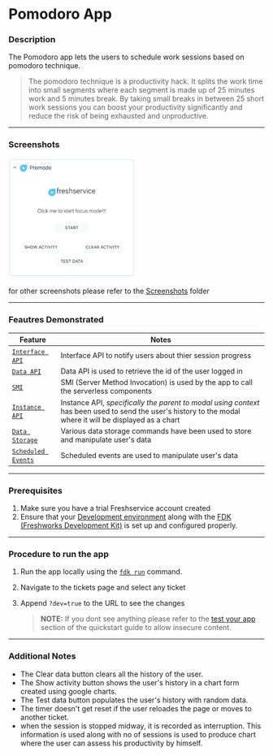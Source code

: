 # Pomodoro App

### Description

The Pomodoro app lets the users to schedule work sessions based on pomodoro technique.

> The pomodoro technique is a productivity hack. It splits the work time into small segments where each segment is made up of 25 minutes work and 5 minutes break. By taking small breaks in between 25 short work sessions you can boost your productivity significantly and reduce the risk of being exhausted and unproductive.

* * *

### Screenshots

<img src="./Screenshots/App Face.png" width="250">  

for other screenshots please refer to the [Screenshots](./Screenshots/) folder

* * *

### Feautres Demonstrated

| Feature | Notes |
| --- | --- |
| [`Interface API`](https://developer.freshservice.com/docs/interface/) | Interface API to notify users about thier session progress|
| [`Data API`](https://developer.freshservice.com/docs/data-api/) | Data API is used to retrieve the id of the user logged in |
| [`SMI`](https://developer.freshservice.com/docs/server-method-invocation/) | SMI  (Server Method Invocation) is used by the app to call the serverless components|
| [`Instance API`](https://developer.freshservice.com/docs/instance-api/#parenttomodal) | Instance API, _specifically the parent to modal using context_ has been used to send the user's history to the modal where it will be displayed as a chart|
| [`Data Storage`](https://developer.freshservice.com/docs/data-storage/) | Various data storage commands have been used to store and manipulate user's data |
| [`Scheduled Events`](https://developer.freshservice.com/docs/scheduled-events/) | Scheduled events are used to manipulate user's data |

* * *

### Prerequisites

1. Make sure you have a trial Freshservice account created
2. Ensure that your [Development environment](https://developer.freshservice.com/docs/quick-start/) along with the [FDK (Freshworks Development Kit)](https://developer.freshservice.com/docs/freshworks-cli/) is set up and configured properly.

* * *

### Procedure to run the app

1. Run the app locally using the [`fdk run`](https://developers.freshchat.com/v2/docs/freshworks-cli/#run) command.
2. Navigate to the tickets page and select any ticket
3. Append `?dev=true` to the URL to see the changes

    > **NOTE:** If you dont see anything please refer to the [test your app](https://developer.freshservice.com/docs/quick-start/) section of the quickstart guide to allow insecure content.

* * *

### Additional Notes

* The Clear data button clears all the history of the user.
* The Show activity button shows the user's history in a chart form created using google charts.
* The Test data button populates the user's history with random data.
* The timer doesn't get reset if the user reloades the page or moves to another ticket.
* when the session is stopped midway, it is recorded as interruption. This information is used along with no of sessions is used to produce chart where the user can assess his productivity by himself.
